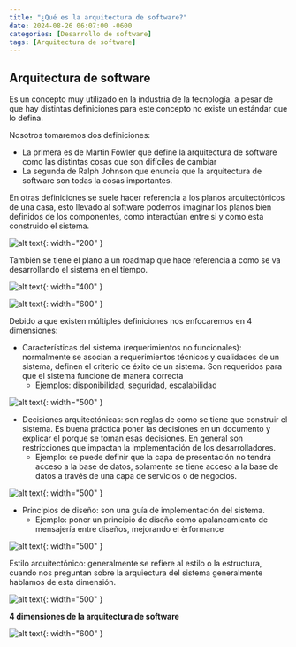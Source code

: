 ```yaml
---
title: "¿Qué es la arquitectura de software?"
date: 2024-08-26 06:07:00 -0600
categories: [Desarrollo de software]
tags: [Arquitectura de software]
---
```


## Arquitectura de software

Es un concepto muy utilizado en la industria de la tecnología, a pesar de que hay distintas definiciones para este concepto no existe un estándar que lo defina.

Nosotros tomaremos dos definiciones:

- La primera es de Martin Fowler que define la arquitectura de software como las distintas cosas que son difíciles de cambiar
- La segunda de Ralph Johnson que enuncia que la arquitectura de software son todas la cosas importantes.

En otras definiciones se suele hacer referencia a los planos arquitectónicos de una casa, esto llevado al software podemos imaginar los planos bien definidos de los componentes, como interactúan entre si y como esta construido el sistema.

![alt text](/assets/arq-001.png){: width="200" }

También se tiene el plano a un roadmap que hace referencia a como se va desarrollando el sistema en el tiempo.  

![alt text](/assets/arq-002.png){: width="400" }

![alt text](/assets/arq-003.png){: width="600" }

Debido a que existen múltiples definiciones nos enfocaremos en 4 dimensiones: 

- Características del sistema (requerimientos no funcionales): normalmente se asocian a requerimientos técnicos y cualidades de un sistema, definen el criterio de éxito de un sistema. Son requeridos para que el sistema funcione de manera correcta
    - Ejemplos: disponibilidad, seguridad, escalabilidad

![alt text](/assets/arq-004.png){: width="500" }

- Decisiones arquitectónicas: son reglas de como se tiene que construir el sistema. Es buena práctica poner las decisiones en un documento y explicar el porque se toman esas decisiones. En general son restricciones que impactan la implementación de los desarrolladores.
    - Ejemplo: se puede definir que la capa de presentación no tendrá acceso a la base de datos, solamente se tiene acceso a la base de datos a través de una capa de servicios o de negocios.

![alt text](/assets/arq-005.png){: width="500" }

- Principios de diseño: son una guía de implementación del sistema.
    - Ejemplo: poner un principio de diseño como apalancamiento de mensajería entre diseños, mejorando el èrformance

![alt text](/assets/arq-006.png){: width="500" }

Estilo arquitectónico: generalmente se refiere al estilo o la estructura, cuando nos preguntan sobre la arquiectura del sistema generalmente hablamos de esta dimensión.

![alt text](/assets/arq-007.png){: width="500" }

**4 dimensiones de la arquitectura de software**

![alt text](/assets/arq-008.png){: width="600" }